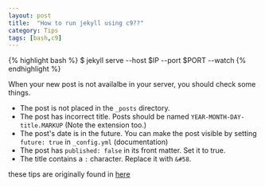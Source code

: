 ```yaml
---
layout: post
title:  "How to run jekyll using c9??"
category: Tips
tags: [bash,c9]
---
```


{% highlight bash %}
$ jekyll serve --host $IP --port $PORT --watch
{% endhighlight %}

<!-- more -->

When your new post is not availalbe in your server, you should check some things.
- The post is not placed in the `_posts` directory.
- The post has incorrect title. Posts should be named `YEAR-MONTH-DAY-title.MARKUP` (Note the extension too.)
- The post's date is in the future. You can make the post visible by setting `future: true` in `_config.yml` (documentation)
- The post has `published: false` in its front matter. Set it to true.
- The title contains a `:` character. Replace it with `&#58`.

these tips are originally found in [here][jekyll-make-new-post]

[jekyll-make-new-post]: https://stackoverflow.com/questions/30625044/jekyll-post-not-generated

